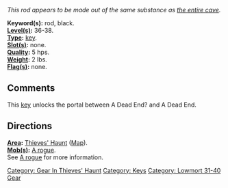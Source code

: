 *This rod appears to be made out of the same substance as [the entire
cave](:Category:_Thieves'_Haunt "wikilink").*

**Keyword(s):** rod, black.  
**[Level(s)](Object_Level "wikilink"):** 36-38.  
**[Type](:Category:_Object_Types "wikilink"):**
[key](:Category:_Keys "wikilink").  
**[Slot(s)](Object_Slots "wikilink"):** none.  
**[Quality](Object_Quality "wikilink"):** 5 hps.  
**[Weight](Object_Weight "wikilink"):** 2 lbs.  
**[Flag(s)](:Category:_Object_Flags "wikilink"):** none.  

## Comments

This [key](:Category:_Keys "wikilink") unlocks the portal between A Dead
End? and A Dead End.

## Directions

**[Area](:Category:_Areas "wikilink"):** [Thieves'
Haunt](:Category:_Thieves'_Haunt "wikilink")
([Map](Thieves'_Haunt_Map "wikilink")).  
**[Mob(s)](:Category:_Mobs "wikilink"):** [A
rogue](Rogue_(level_37) "wikilink").  
See [A rogue](Rogue_(level_37) "wikilink") for more information.  

[Category: Gear In Thieves'
Haunt](Category:_Gear_In_Thieves'_Haunt "wikilink") [Category:
Keys](Category:_Keys "wikilink") [Category: Lowmort 31-40
Gear](Category:_Lowmort_31-40_Gear "wikilink")
